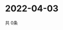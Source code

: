 # 2022-04-03
  共 0条

  <!-- BEGIN -->
  <!-- 最后更新时间Sun Apr 03 2022 07:05:34 GMT+0000 (Coordinated Universal Time) -->
  
  <!-- END -->
  
  